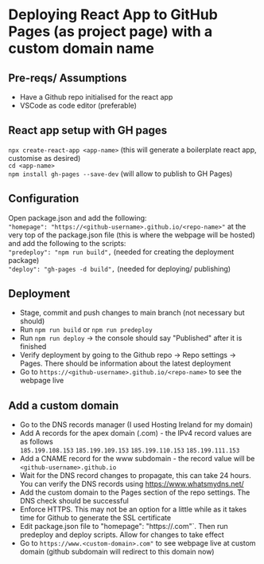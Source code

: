 # Deploying React App to GitHub Pages (as project page) with a custom domain name
## Pre-reqs/ Assumptions
- Have a Github repo initialised for the react app
- VSCode as code editor (preferable)

## React app setup with GH pages
`npx create-react-app <app-name>` (this will generate a boilerplate react app, customise as desired) <br />
`cd <app-name>` <br />
`npm install gh-pages --save-dev` (will allow to publish to GH Pages)

## Configuration
Open package.json and add the following: <br />
`"homepage": "https://<github-username>.github.io/<repo-name>"` at the very top of the package.json file (this is where the webpage will be hosted) <br />
and add the following to the scripts: <br />
`"predeploy": "npm run build",` (needed for creating the deployment package) <br /> 
`"deploy": "gh-pages -d build",` (needed for deploying/ publishing)

## Deployment 
- Stage, commit and push changes to main branch (not necessary but should) 
- Run `npm run build` or `npm run predeploy`
- Run `npm run deploy` -> the console should say "Published" after it is finished
- Verify deployment by going to the Github repo -> Repo settings -> Pages. There should be information about the latest deployment 
- Go to `https://<github-username>.github.io/<repo-name>` to see the webpage live

## Add a custom domain
- Go to the DNS records manager (I used Hosting Ireland for my domain)
- Add A records for the apex domain (<custom-domain>.com) - the IPv4 record values are as follows <br />
`185.199.108.153` `185.199.109.153` `185.199.110.153` `185.199.111.153`
- Add a CNAME record for the www subdomain - the record value will be `<github-username>.github.io`
- Wait for the DNS record changes to propagate, this can take 24 hours. You can verify the DNS records using https://www.whatsmydns.net/
- Add the custom domain to the Pages section of the repo settings. The DNS check should be successful
- Enforce HTTPS. This may not be an option for a little while as it takes time for Github to generate the SSL certificate
- Edit package.json file to "homepage": "https://<custom-domain>.com"`. Then run predeploy and deploy scripts. Allow for changes to take effect
- Go to `https://www.<custom-domain>.com"` to see webpage live at custom domain (github subdomain will redirect to this domain now)
